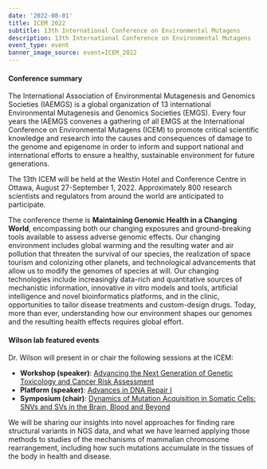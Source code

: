 ```yaml
---
date: '2022-08-01'
title: ICEM 2022
subtitle: 13th International Conference on Environmental Mutagens
description: 13th International Conference on Environmental Mutagens
event_type: event
banner_image_source: event=ICEM_2022
---
```


#### Conference summary

The International Association of Environmental Mutagenesis and Genomics Societies (IAEMGS) 
is a global organization of 13 international Environmental Mutagenesis and Genomics Societies (EMGS). 
Every four years the IAEMGS convenes a gathering of all EMGS at the International Conference on Environmental Mutagens (ICEM)
to promote critical scientific knowledge and research into the causes and consequences of damage to the genome and epigenome 
in order to inform and support national and international efforts to ensure a healthy, sustainable environment for future generations.  

The 13th ICEM will be held at the Westin Hotel and Conference Centre in Ottawa, August 27-September 1, 2022. 
Approximately 800 research scientists and regulators from around the world are anticipated to participate. 

The conference theme is **Maintaining Genomic Health in a Changing World**,
encompassing both our changing exposures and ground-breaking tools available to assess adverse genomic effects. 
Our changing environment includes global warming and the resulting water and air pollution that threaten the survival of our species, the realization of space tourism and colonizing other planets, and technological advancements that allow us to modify the genomes of species at will. Our changing technologies include increasingly data-rich and quantitative sources of mechanistic information, innovative _in vitro_ models and tools, artificial intelligence and novel bioinformatics platforms, and in the clinic, opportunities to tailor disease treatments and custom-design drugs. Today, more than ever, understanding how our environment shapes our genomes and the resulting health effects requires global effort. 

#### Wilson lab featured events

Dr. Wilson will present in or chair the following sessions at the ICEM:

- **Workshop (speaker)**: [Advancing the Next Generation of Genetic Toxicology and Cancer Risk Assessment](https://www.emgs-us.org/p/cm/ld/fid=529)
- **Platform (speaker)**: [Advances in DNA Repair I](https://www.emgs-us.org/p/cm/ld/fid=542)
- **Symposium (chair)**: [Dynamics of Mutation Acquisition in Somatic Cells: SNVs and SVs in the Brain, Blood and Beyond](https://www.emgs-us.org/p/cm/ld/fid=527)

We will be sharing our insights into novel approaches for finding rare structural variants in NGS data,
and what we have learned applying those methods to studies of the mechanisms of mammalian chromosome rearrangement,
including how such mutations accumulate in the tissues of the body in health and disease.

